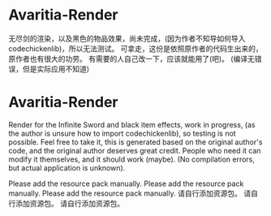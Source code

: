 # Avaritia-Render
无尽剑的渲染，以及黑色的物品效果，尚未完成，(因为作者不知导如何导入codechickenlib)，所以无法测试。
可拿走，这份是依照原作者的代码生出来的，原作者也有很大的功劳。
有需要的人自己改一下，应该就能用了(吧)。 (编译无错误，但是实际应用不知道)
# Avaritia-Render
Render for the Infinite Sword and black item effects, work in progress, (as the author is unsure how to import codechickenlib), so testing is not possible.
Feel free to take it, this is generated based on the original author's code, and the original author deserves great credit.
People who need it can modify it themselves, and it should work (maybe). (No compilation errors, but actual application is unknown).

Please add the resource pack manually.
Please add the resource pack manually.
Please add the resource pack manually.
请自行添加资源包。
请自行添加资源包。
请自行添加资源包。

